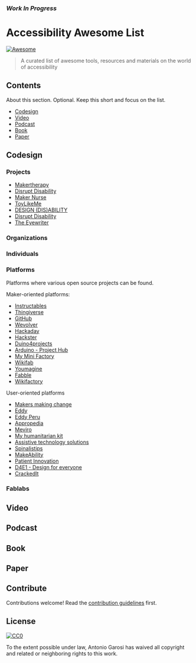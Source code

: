 ### *Work In Progress*

# Accessibility Awesome List

[![Awesome](https://awesome.re/badge.svg)](https://awesome.re)

> A curated list of awesome tools, resources and materials on the world of accessibility

## Contents

About this section. Optional. Keep this short and focus on the list.

- [Codesign](#Codesign)
- [Video](#Video)
- [Podcast](#Podcast)
- [Book](#Book)
- [Paper](#Paper)

## Codesign

### Projects

- [Makertherapy](https://www.makertherapy.com)
- [Disrupt Disability](https://www.disruptdisability.org/)
- [Maker Nurse](https://makernurse.com/)
- [ToyLikeMe](https://www.toylikeme.org/)
- [DESIGN (DIS)ABILITY](https://www.design-dis-ability.com/english-home)
- [Disrupt Disability](https://www.disruptdisability.org/)
- [The Eyewriter](https://www.eyewriter.org/)

### Organizations
### Individuals
### Platforms

Platforms where various open source projects can be found.

Maker-oriented platforms:

* [Instructables](https://www.instructables.com)  
* [Thingiverse](https://www.thingiverse.com)
* [GitHub](https://www.github.com)
* [Wevolver](http://www.wevolver.com) 
* [Hackaday](https://www.hackaday.io)
* [Hackster](https://www.hackster.io)
* [Duino4projects](http://duino4projects.com)
* [Arduino - Project Hub](https://create.arduino.cc/projecthub)
* [My Mini Factory](https://www.myminifactory.com/) 
* [Wikifab](http://wikifab.org/wiki/Accueil) 
* [Youmagine](https://www.youmagine.com)  
* [Fabble](http://fabble.cc/)
* [Wikifactory](https://wikifactory.com/)

User-oriented platforms

* [Makers making change](https://www.makersmakingchange.com)
* [Eddy](http://eddiy.es/doku.php?id=soluciones_segun_discapacidad:soluciones)
* [Eddy Peru](http://www.eddiy.pe/doku.php?id=vida_independiente:conjunto_de_soluciones_publicadas)
* [Appropedia](http://www.appropedia.org)
* [Meviro](https://www.meviro.org)
* [My humanitarian kit](http://wikilab.myhumankit.org/index.php?title=Main_Page)
* [Assistive technology solutions](https://atsolutions.org/)
* [Spinalistips](https://spinalistips.se/en)
* [MakeAbility](https://www.makeability.org.uk/)
* [Patient Innovation](https://patient-innovation.com)
* [D4E1 - Design for everyone](http://designforeveryone.howest.be/output/)
* [CrackedIt](https://cracked-it.org)

### Fablabs

## Video

## Podcast

## Book

## Paper

## Contribute

Contributions welcome! Read the [contribution guidelines](contributing.md) first.


## License

[![CC0](https://mirrors.creativecommons.org/presskit/buttons/88x31/svg/cc-zero.svg)](https://creativecommons.org/publicdomain/zero/1.0)

To the extent possible under law, Antonio Garosi has waived all copyright and
related or neighboring rights to this work.
